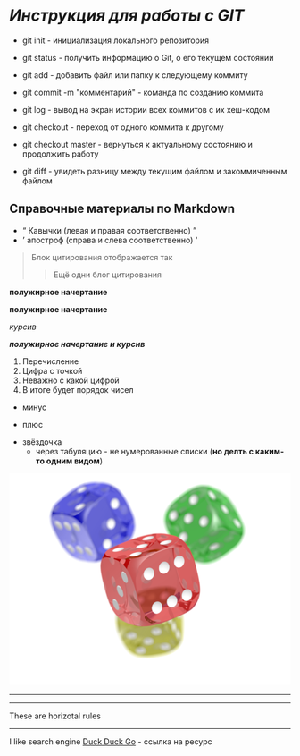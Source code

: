 # *Инструкция для работы с GIT*

* git init - инициализация локального репозитория
* git status - получить информацию о Git, о его текущем состоянии
* git add - добавить файл или папку к следующему коммиту
* git commit -m "комментарий" - команда по созданию коммита
* git log - вывод на экран истории всех коммитов с их хеш-кодом
* git checkout - переход от одного коммита к другому
* git checkout master - вернуться к актуальному состоянию и продолжить работу

* git diff - увидеть разницу между текущим файлом и закоммиченным файлом

## Справочные материалы по Markdown

* &#8220; Кавычки (левая и правая соответственно) &#8221;
* &#8217; апостроф (справа и слева соответственно) &#8216;
> Блок цитирования отображается так
>> Ещё одни блог цитирования

**полужирное начертание**

__полужирное начертание__

*курсив*

***полужирное начертание и курсив***

1. Перечисление
1. Цифра с точкой
1. Неважно с какой цифрой
1. В итоге будет порядок чисел

- минус
+ плюс
* звёздочка
    * через табуляцию - не нумерованные списки (**но делть с каким-то одним видом**)


![These are dices!](PNG.png)
 ___

 ***
These are horizotal rules
 ___ 

 I like search engine [Duck Duck Go](https://duckduckgo.com) - ссылка на ресурс

 